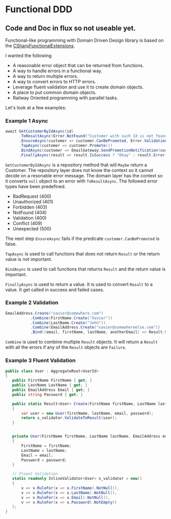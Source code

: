 # Functional DDD

## Code and Doc in flux so not useable yet.

Functional-like programming with Domain Driven Design library is based on the 
[CSharpFunctionalExtensions](https://github.com/vkhorikov/CSharpFunctionalExtensions).

I wanted the following
- A reasonable error object that can be returned from functions.
- A way to handle errors in a functional way.
- A way to return multiple errors.
- A way to convert errors to HTTP errors.
- Leverage fluent validation and use it to create domain objects.
- A place to put common domain objects.
- Railway Oriented programming with parallel tasks.
    
 Let's look at a few examples:
 
 ### Example 1 Async
 ```csharp
 await GetCustomerByIdAsync(id)
       .ToResultAsync(Error.NotFound("Customer with such Id is not found: " + id))
       .EnsureAsync(customer => customer.CanBePromoted, Error.Validation("The customer has the highest status possible"))
       .TapAsync(customer => customer.Promote())
       .BindAsync(customer => EmailGateway.SendPromotionNotification(customer.Email))
       .FinallyAsync(result => result.IsSuccess ? "Okay" : result.Error.Message);
 ```

 

 `GetCustomerByIdAsync` is a repository method that will `Maybe` return a Customer. 
 The repository layer does not know the context so it cannot decide on a resonable error message.
 The domain layer has the context so it converts `null` object to an error with `ToResultAsync`. 
 The followed error types have been predefined.
 
- BadRequest (400)
- Unauthorized (401)
- Forbidden (403)
- NotFound (404)
- Validation (400)
- Conflict (409)
- Unexpected (500)
 
 The next step `EnsureAsync` fails if the predicate `customer.CanBePromoted` is false.
 
 `TapAsync` is used to call functions that does not return `Result` or the return value is not important.
 
 `BindAsync` is used to call functions that returns `Result` and the return value is important.
 
 `FinallyAsync` is used to return a value. It is used to convert `Result` to a value. It get called in success and failed cases.

 ### Example 2 Validation
 ```csharp
 EmailAddress.Create("xavier@somewhere.com")
            .Combine(FirstName.Create("Xavier"))
            .Combine(LastName.Create("John"))
            .Combine(EmailAddress.Create("xavier@somewhereelse.com"))
            .Bind((email, firstName, lastName, anotherEmail) => Result.Success(string.Join(" ", firstName, lastName, email, anotherEmail)));
 ```

 `Combine` is used to combine multiple `Result` objects. It will return a `Result` with all the errors if any of the `Result` objects are `Failure`.
 
 ### Example 3 Fluent Validation
 ```csharp
 public class User : AggregateRoot<UserId>
{
    public FirstName FirstName { get; }
    public LastName LastName { get; }
    public EmailAddress Email { get; }
    public string Password { get; }

    public static Result<User> Create(FirstName firstName, LastName lastName, EmailAddress email, string password)
    {
        var user = new User(firstName, lastName, email, password);
        return s_validator.ValidateToResult(user);
    }


    private User(FirstName firstName, LastName lastName, EmailAddress email, string password) : base(UserId.CreateUnique())
    {
        FirstName = firstName;
        LastName = lastName;
        Email = email;
        Password = password;
    }

    // Fluent Validation
    static readonly InlineValidator<User> s_validator = new()
    {
        v => v.RuleFor(x => x.FirstName).NotNull(),
        v => v.RuleFor(x => x.LastName).NotNull(),
        v => v.RuleFor(x => x.Email).NotNull(),
        v => v.RuleFor(x => x.Password).NotEmpty()
    };
}
 ```